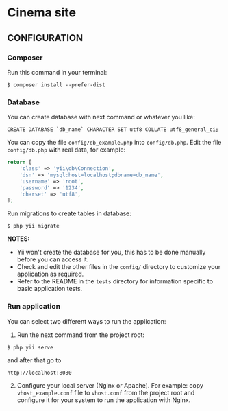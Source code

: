 Cinema site
============================

CONFIGURATION
-------------

### Composer

Run this command in your terminal:

```
$ composer install --prefer-dist
```

### Database

You can create database with next command or whatever you like:

```mysql
CREATE DATABASE `db_name` CHARACTER SET utf8 COLLATE utf8_general_ci;
```

You can copy the file `config/db_example.php` into `config/db.php`.
Edit the file `config/db.php` with real data, for example:

```php
return [
    'class' => 'yii\db\Connection',
    'dsn' => 'mysql:host=localhost;dbname=db_name',
    'username' => 'root',
    'password' => '1234',
    'charset' => 'utf8',
];
```

Run migrations to create tables in database:

```
$ php yii migrate
```

**NOTES:**
- Yii won't create the database for you, this has to be done manually before you can access it.
- Check and edit the other files in the `config/` directory to customize your application as required.
- Refer to the README in the `tests` directory for information specific to basic application tests.

### Run application

You can select two different ways to run the application:

1. Run the next command from the project root:

```
$ php yii serve
```

and after that go to 
~~~
http://localhost:8080
~~~

2. Configure your local server (Nginx or Apache).
For example: copy `vhost_example.conf` file to `vhost.conf` from the project root and configure it for your system
to run the application with Nginx.

